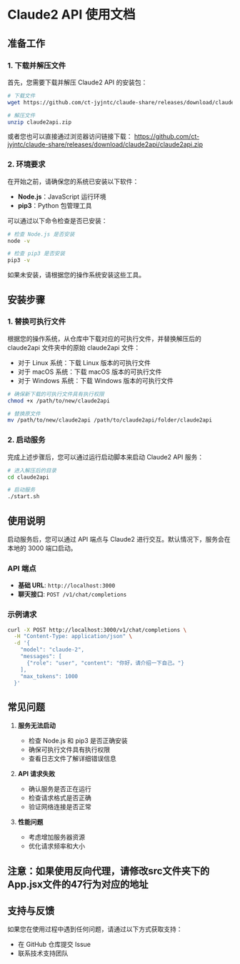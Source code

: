 # Claude2 API 使用文档

## 准备工作

### 1. 下载并解压文件

首先，您需要下载并解压 Claude2 API 的安装包：

```bash
# 下载文件
wget https://github.com/ct-jyjntc/claude-share/releases/download/claude2api/claude2api.zip

# 解压文件
unzip claude2api.zip
```

或者您也可以直接通过浏览器访问链接下载：
https://github.com/ct-jyjntc/claude-share/releases/download/claude2api/claude2api.zip

### 2. 环境要求

在开始之前，请确保您的系统已安装以下软件：

- **Node.js**：JavaScript 运行环境
- **pip3**：Python 包管理工具

可以通过以下命令检查是否已安装：

```bash
# 检查 Node.js 是否安装
node -v

# 检查 pip3 是否安装
pip3 -v
```

如果未安装，请根据您的操作系统安装这些工具。

## 安装步骤

### 1. 替换可执行文件

根据您的操作系统，从仓库中下载对应的可执行文件，并替换解压后的 claude2api 文件夹中的原始 claude2api 文件：

- 对于 Linux 系统：下载 Linux 版本的可执行文件
- 对于 macOS 系统：下载 macOS 版本的可执行文件
- 对于 Windows 系统：下载 Windows 版本的可执行文件

```bash
# 确保新下载的可执行文件具有执行权限
chmod +x /path/to/new/claude2api

# 替换原文件
mv /path/to/new/claude2api /path/to/claude2api/folder/claude2api
```

### 2. 启动服务

完成上述步骤后，您可以通过运行启动脚本来启动 Claude2 API 服务：

```bash
# 进入解压后的目录
cd claude2api

# 启动服务
./start.sh
```

## 使用说明

启动服务后，您可以通过 API 端点与 Claude2 进行交互。默认情况下，服务会在本地的 3000 端口启动。

### API 端点

- **基础 URL**: `http://localhost:3000`
- **聊天接口**: `POST /v1/chat/completions`

### 示例请求

```bash
curl -X POST http://localhost:3000/v1/chat/completions \
  -H "Content-Type: application/json" \
  -d '{
    "model": "claude-2",
    "messages": [
      {"role": "user", "content": "你好，请介绍一下自己。"}
    ],
    "max_tokens": 1000
  }'
```

## 常见问题

1. **服务无法启动**
   - 检查 Node.js 和 pip3 是否正确安装
   - 确保可执行文件具有执行权限
   - 查看日志文件了解详细错误信息

2. **API 请求失败**
   - 确认服务是否正在运行
   - 检查请求格式是否正确
   - 验证网络连接是否正常

3. **性能问题**
   - 考虑增加服务器资源
   - 优化请求频率和大小

## 注意：如果使用反向代理，请修改src文件夹下的App.jsx文件的47行为对应的地址

## 支持与反馈

如果您在使用过程中遇到任何问题，请通过以下方式获取支持：

- 在 GitHub 仓库提交 Issue
- 联系技术支持团队
